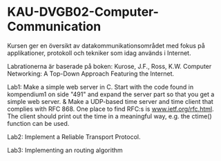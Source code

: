 # KAU-DVGB02-Computer-Communication
Kursen ger en översikt av datakommunikationsområdet med fokus på applikationer, protokoll och tekniker som idag används i Internet.

Labrationerna är baserade på boken:
Kurose, J.F., Ross, K.W. Computer Networking: A Top-Down Approach Featuring the Internet.

Lab1: Make a simple web server in C. Start with the code found in kompendium1 on side "491" and expand the server part so that you get a simple web server. & Make a UDP-based time server and time client that complies with RFC 868. One place to find RFC:s is www.ietf.org/rfc.html. The client should print out the time in a meaningful way, e.g. the ctime() function can be used.

Lab2: Implement a Reliable Transport Protocol.

Lab3: Implementing an routing algorithm
